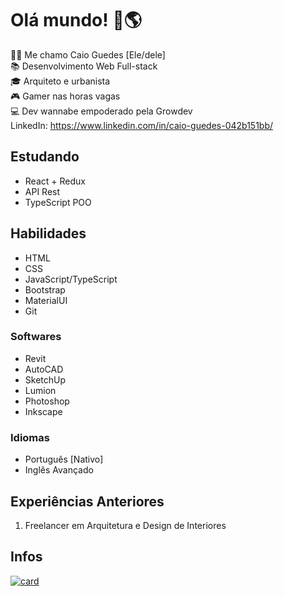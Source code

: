 # Olá mundo! 👋🌎

👨🏻 Me chamo Caio Guedes [Ele/dele] <br>
📚 Desenvolvimento Web Full-stack <br>
🎓 Arquiteto e urbanista <br>
🎮 Gamer nas horas vagas <br>
💻 Dev wannabe empoderado pela Growdev <br>
LinkedIn: https://www.linkedin.com/in/caio-guedes-042b151bb/

## Estudando
- React + Redux
- API Rest
- TypeScript POO

## Habilidades
- HTML
- CSS
- JavaScript/TypeScript
- Bootstrap
- MaterialUI
- Git

### Softwares
- Revit
- AutoCAD
- SketchUp
- Lumion
- Photoshop
- Inkscape

### Idiomas
- Português [Nativo]
- Inglês Avançado

## Experiências Anteriores
1. Freelancer em Arquitetura e Design de Interiores

## Infos 

[![card](https://github-readme-stats.vercel.app/api?username=czguedes&theme=default)](https://github.com/anuraghazra/github-readme-stats)

